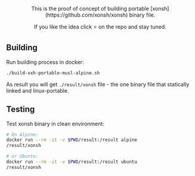 <p align="center">
This is the proof of concept of building portable [xonsh](https://github.com/xonsh/xonsh) binary file.
</p>

<p align="center">  
If you like the idea click ⭐ on the repo and stay tuned.
</p>

## Building

Run building process in docker:
```bash
./build-xxh-portable-musl-alpine.sh
```

As result you will get `./result/xonsh` file - the one binary file that statically linked and linux-portable.

## Testing

Test xonsh binary in clean environment:
```bash
# On Alpine:
docker run --rm -it -v $PWD/result:/result alpine
/result/xonsh

# or Ubuntu:
docker run --rm -it -v $PWD/result:/result ubuntu
/result/xonsh
```




